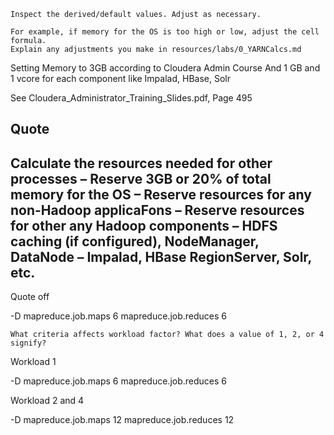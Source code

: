     Inspect the derived/default values. Adjust as necessary.

    For example, if memory for the OS is too high or low, adjust the cell formula.
    Explain any adjustments you make in resources/labs/0_YARNCalcs.md


Setting Memory to 3GB according to Cloudera Admin Course
And 1 GB and 1 vcore for each component like Impalad, HBase, Solr

See Cloudera_Administrator_Training_Slides.pdf, Page 495

Quote
----
Calculate the resources needed for other processes
– Reserve 3GB or 20% of total memory for the OS
– Reserve resources for any non-Hadoop applicaFons
– Reserve resources for other any Hadoop components
– HDFS caching (if configured), NodeManager, DataNode
– Impalad, HBase RegionServer, Solr, etc.
----
Quote off


-D mapreduce.job.maps	6
mapreduce.job.reduces	6


	What criteria affects workload factor? What does a value of 1, 2, or 4 signify?

Workload 1

-D mapreduce.job.maps	6
mapreduce.job.reduces	6

Workload 2 and 4

-D mapreduce.job.maps	12
mapreduce.job.reduces	12
